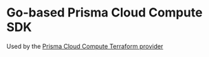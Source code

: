 # Go-based Prisma Cloud Compute SDK
Used by the [Prisma Cloud Compute Terraform provider](https://github.com/PaloAltoNetworks/terraform-provider-prismacloudcompute)

